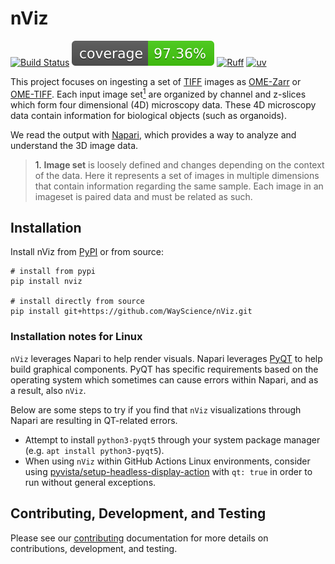 # nViz

[![Build Status](https://github.com/WayScience/nViz/actions/workflows/run-tests.yml/badge.svg?branch=main)](https://github.com/WayScience/nViz/actions/workflows/run-tests.yml?query=branch%3Amain)
![Coverage Status](https://raw.githubusercontent.com/WayScience/nViz/main/docs/src/_static/coverage-badge.svg)
[![Ruff](https://img.shields.io/endpoint?url=https://raw.githubusercontent.com/astral-sh/ruff/main/assets/badge/v2.json)](https://github.com/astral-sh/ruff)
[![uv](https://img.shields.io/endpoint?url=https://raw.githubusercontent.com/astral-sh/uv/main/assets/badge/v0.json)](https://github.com/astral-sh/uv)

This project focuses on ingesting a set of [TIFF](https://en.wikipedia.org/wiki/TIFF) images as [OME-Zarr](https://pmc.ncbi.nlm.nih.gov/articles/PMC9980008/) or [OME-TIFF](https://genomebiology.biomedcentral.com/articles/10.1186/gb-2005-6-5-r47).
Each input image set[<sup>1</sup>](#image_set_ref) are organized by channel and z-slices which form four dimensional (4D) microscopy data.
These 4D microscopy data contain information for biological objects (such as organoids).

We read the output with [Napari](https://napari.org/dev/index.html), which provides a way to analyze and understand the 3D image data.

> <a name="image_set_ref">1.</a> __Image set__ is loosely defined and changes depending on the context of the data.
> Here it represents a set of images in multiple dimensions that contain information regarding the same sample.
> Each image in an imageset is paired data and must be related as such.

## Installation

Install nViz from [PyPI](https://pypi.org/project/nViz/) or from source:

```shell
# install from pypi
pip install nviz

# install directly from source
pip install git+https://github.com/WayScience/nViz.git
```

### Installation notes for Linux

`nViz` leverages Napari to help render visuals.
Napari leverages [PyQT](https://riverbankcomputing.com/software/pyqt/intro) to help build graphical components.
PyQT has specific requirements based on the operating system which sometimes can cause errors within Napari, and as a result, also `nViz`.

Below are some steps to try if you find that `nViz` visualizations through Napari are resulting in QT-related errors.

- Attempt to install `python3-pyqt5` through your system package manager (e.g. `apt install python3-pyqt5`).
- When using `nViz` within GitHub Actions Linux environments, consider using [pyvista/setup-headless-display-action](https://github.com/pyvista/setup-headless-display-action) with `qt: true` in order to run without general exceptions.

## Contributing, Development, and Testing

Please see our [contributing](https://WayScience.github.io/coSMicQC/main/contributing) documentation for more details on contributions, development, and testing.
